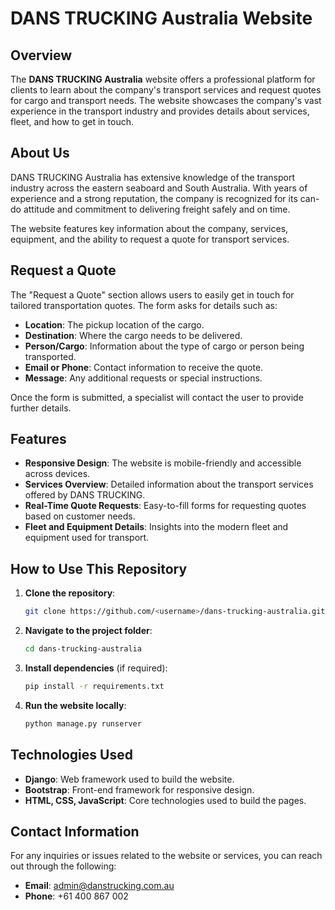 # DANS TRUCKING Australia Website

## Overview
The **DANS TRUCKING Australia** website offers a professional platform for clients to learn about the company's transport services and request quotes for cargo and transport needs. The website showcases the company's vast experience in the transport industry and provides details about services, fleet, and how to get in touch.

## About Us
DANS TRUCKING Australia has extensive knowledge of the transport industry across the eastern seaboard and South Australia. With years of experience and a strong reputation, the company is recognized for its can-do attitude and commitment to delivering freight safely and on time.

The website features key information about the company, services, equipment, and the ability to request a quote for transport services.

## Request a Quote
The "Request a Quote" section allows users to easily get in touch for tailored transportation quotes. The form asks for details such as:
- **Location**: The pickup location of the cargo.
- **Destination**: Where the cargo needs to be delivered.
- **Person/Cargo**: Information about the type of cargo or person being transported.
- **Email or Phone**: Contact information to receive the quote.
- **Message**: Any additional requests or special instructions.

Once the form is submitted, a specialist will contact the user to provide further details.

## Features
- **Responsive Design**: The website is mobile-friendly and accessible across devices.
- **Services Overview**: Detailed information about the transport services offered by DANS TRUCKING.
- **Real-Time Quote Requests**: Easy-to-fill forms for requesting quotes based on customer needs.
- **Fleet and Equipment Details**: Insights into the modern fleet and equipment used for transport.
  
## How to Use This Repository
1. **Clone the repository**:
    ```bash
    git clone https://github.com/<username>/dans-trucking-australia.git
    ```

2. **Navigate to the project folder**:
    ```bash
    cd dans-trucking-australia
    ```

3. **Install dependencies** (if required):
    ```bash
    pip install -r requirements.txt
    ```

4. **Run the website locally**:
    ```bash
    python manage.py runserver
    ```

## Technologies Used
- **Django**: Web framework used to build the website.
- **Bootstrap**: Front-end framework for responsive design.
- **HTML, CSS, JavaScript**: Core technologies used to build the pages.

## Contact Information
For any inquiries or issues related to the website or services, you can reach out through the following:
- **Email**: admin@danstrucking.com.au
- **Phone**: +61 400 867 002
